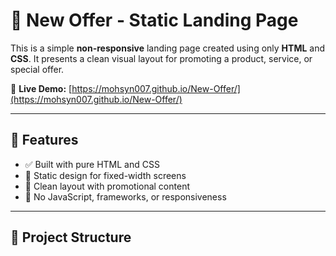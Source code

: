 # 🎯 New Offer - Static Landing Page

This is a simple **non-responsive** landing page created using only **HTML** and **CSS**. It presents a clean visual layout for promoting a product, service, or special offer.

🔗 **Live Demo:** [https://mohsyn007.github.io/New-Offer/](https://mohsyn007.github.io/New-Offer/)

---

## 📌 Features

- ✅ Built with pure HTML and CSS
- 🎨 Static design for fixed-width screens
- 📄 Clean layout with promotional content
- 🚫 No JavaScript, frameworks, or responsiveness

---

## 📂 Project Structure

